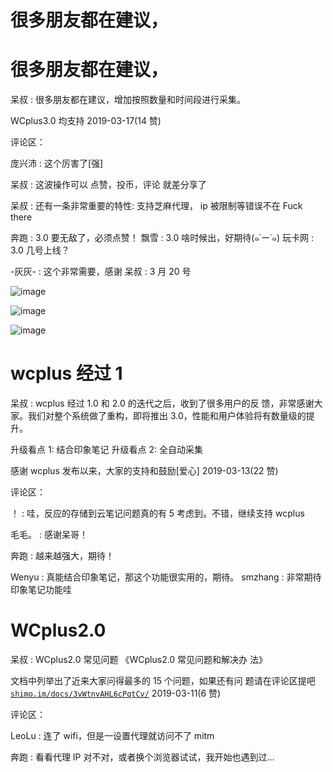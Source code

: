 # 很多朋友都在建议，

# 很多朋友都在建议，

呆叔 : 很多朋友都在建议，增加按照数量和时间段进行采集。

WCplus3.0 均支持 2019-03-17(14 赞)

评论区：

庞兴沛 : 这个厉害了[强]

呆叔 : 这波操作可以 点赞，投币，评论 就差分享了

呆叔 : 还有一条非常重要的特性: 支持芝麻代理， ip 被限制等错误不在 Fuck there

奔跑 : 3.0 要无敌了，必须点赞！ 飘雪 : 3.0 啥时候出，好期待(๑˙ー˙๑) 玩卡网 : 3.0 几号上线？

-灰灰- : 这个非常需要，感谢 呆叔 : 3 月 20 号

![image](img/Image_095.png)

![image](img/Image_096.png)

![image](img/Image_097.png)

# wcplus 经过 1

呆叔 : wcplus 经过 1.0 和 2.0 的迭代之后，收到了很多用户的反 馈，非常感谢大家。我们对整个系统做了重构，即将推出 3.0，性能和用户体验将有数量级的提升。

升级看点 1: 结合印象笔记 升级看点 2: 全自动采集

感谢 wcplus 发布以来，大家的支持和鼓励[爱心] 2019-03-13(22 赞)

评论区：

！ : 哇，反应的存储到云笔记问题真的有 5 考虑到。不错，继续支持 wcplus

毛毛。 : 感谢呆哥！

奔跑 : 越来越强大，期待！

Wenyu : 真能结合印象笔记，那这个功能很实用的，期待。 smzhang : 非常期待印象笔记功能哇

# WCplus2.0

呆叔 : WCplus2.0 常见问题 《WCplus2.0 常见问题和解决办 法》

文档中列举出了近来大家问得最多的 15 个问题，如果还有问 题请在评论区提吧[`shimo.im/docs/3vWtnvAHL6cPqtCv/`](https://shimo.im/docs/3vWtnvAHL6cPqtCv/) 2019-03-11(6 赞)

评论区：

LeoLu : 连了 wifi，但是一设置代理就访问不了 mitm

奔跑 : 看看代理 IP 对不对，或者换个浏览器试试，我开始也遇到过...